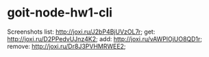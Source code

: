 # goit-node-hw1-cli

Screenshots
list: http://joxi.ru/J2bP4BjUVzOL7r;
get: http://joxi.ru/D2PPedvUJnz4K2;
add: http://joxi.ru/vAWPlOjUO8QD1r;
remove: http://joxi.ru/Dr8J3PVHMRWEE2;
